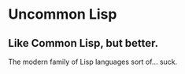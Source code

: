 Uncommon Lisp
=============

Like Common Lisp, but better.
-----------------------------

The modern family of Lisp languages sort of... suck. 
